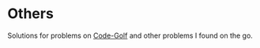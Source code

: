 # Others
Solutions for problems on <a href="https://codegolf.stackexchange.com">Code-Golf</a> and other problems I found on the go.
